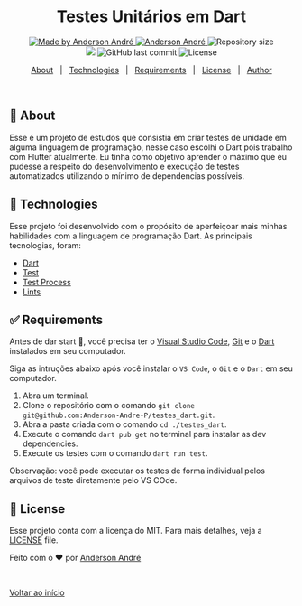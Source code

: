 <h1 align="center">Testes Unitários em Dart</h1>

<p align="center">

  <a href="https://github.com/Anderson-Andre-P/testes_dart">
    <img alt="Made by Anderson André" src="https://img.shields.io/badge/-Github-5659EB?style=for-the-badge&logo=Github&logoColor=white&link=https://github.com/Anderson-Andre-P" />
  </a>

  <a href="https://www.linkedin.com/in/anderson-andre-pereira/">
      <img alt="Anderson André" src="https://img.shields.io/badge/-Anderson%20André-5965e0?style=for-the-badge&logo=Linkedin&logoColor=white" />
   </a>

  <img alt="Repository size" src="https://img.shields.io/github/repo-size/Anderson-Andre-P/testes_dart?style=for-the-badge&label=Repo%20Size:&labelColor=5965e0&color=5965e0">
  
  </br>
  
  <img src="https://img.shields.io/badge/testes_dart-16.05.22-5965e0?style=for-the-badge&labelColor=5965e0">

  <img alt="GitHub last commit" src="https://img.shields.io/github/last-commit/Anderson-Andre-P/testes_dart?style=for-the-badge&label=last%20commit:&labelColor=5965e0&color=5965e0">

  <img alt="License" src="https://img.shields.io/badge/license-MIT-5965e0?style=for-the-badge&labelColor=5965e0&color=5965e0">
  <br />

</p>

<p align="center">
  <a href="#dart-about">About</a> &#xa0; | &#xa0; 
  <a href="#rocket-technologies">Technologies</a> &#xa0; | &#xa0;
  <a href="#white_check_mark-requirements">Requirements</a> &#xa0; | &#xa0;
  <a href="#memo-license">License</a> &#xa0; | &#xa0;
  <a href="https://github.com/{{anderson-andre-p}}" target="_blank">Author</a>
</p>

<br>

## :dart: About

Esse é um projeto de estudos que consistia em criar testes de unidade em alguma linguagem de programação, nesse caso escolhi o Dart pois trabalho com Flutter atualmente. Eu tinha como objetivo aprender o máximo que eu pudesse a respeito do desenvolvimento e execução de testes automatizados utilizando o mínimo de dependencias possíveis.

## :rocket: Technologies

Esse projeto foi desenvolvido com o propósito de aperfeiçoar mais minhas habilidades com a linguagem de programação Dart. As principais tecnologias, foram:

- [Dart](https://dart.dev/)
- [Test](https://pub.dev/packages/test)
- [Test Process](https://pub.dev/packages/test_process)
- [Lints](https://pub.dev/packages/lints)

## :white_check_mark: Requirements

Antes de dar start :checkered_flag:, você precisa ter o [Visual Studio Code](https://code.visualstudio.com/Download), [Git](https://git-scm.com) e o [Dart](https://dart.dev/get-dart) instalados em seu computador.

Siga as intruções abaixo após você instalar o `VS Code`, o `Git` e o `Dart` em seu computador.

1. Abra um terminal.
2. Clone o repositório com o comando `git clone git@github.com:Anderson-Andre-P/testes_dart.git`.
3. Abra a pasta criada com o comando `cd ./testes_dart`.
4. Execute o comando `dart pub get` no terminal para instalar as dev dependencies.
5. Execute os testes com o comando `dart run test`.

Observação: você pode executar os testes de forma individual pelos arquivos de teste diretamente pelo VS COde.

## :memo: License

Esse projeto conta com a licença do MIT. Para mais detalhes, veja a [LICENSE](LICENSE.md) file.

Feito com o :heart: por <a href="https://github.com/{{anderson-andre-p}}" target="_blank">Anderson André</a>

&#xa0;

<a href="#top">Voltar ao início</a>
